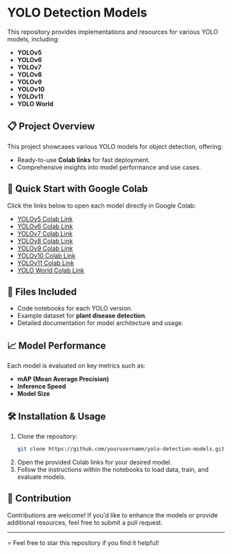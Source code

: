 # YOLO Detection Models

This repository provides implementations and resources for various YOLO models, including:

- **YOLOv5**
- **YOLOv6**
- **YOLOv7**
- **YOLOv8**
- **YOLOv9**
- **YOLOv10**
- **YOLOv11**
- **YOLO World**

## 📋 Project Overview

This project showcases various YOLO models for object detection, offering:

- Ready-to-use **Colab links** for fast deployment.
- Comprehensive insights into model performance and use cases.

## 🚀 Quick Start with Google Colab

Click the links below to open each model directly in Google Colab:

- [YOLOv5 Colab Link](#)
- [YOLOv6 Colab Link](#)
- [YOLOv7 Colab Link](#)
- [YOLOv8 Colab Link](#)
- [YOLOv9 Colab Link](#)
- [YOLOv10 Colab Link](#)
- [YOLOv11 Colab Link](#)
- [YOLO World Colab Link](#)

## 📂 Files Included

- Code notebooks for each YOLO version.
- Example dataset for **plant disease detection**.
- Detailed documentation for model architecture and usage.

## 📈 Model Performance

Each model is evaluated on key metrics such as:

- **mAP (Mean Average Precision)**
- **Inference Speed**
- **Model Size**

## 🛠️ Installation & Usage

1. Clone the repository:
   ```bash
   git clone https://github.com/yourusername/yolo-detection-models.git
   ```
2. Open the provided Colab links for your desired model.
3. Follow the instructions within the notebooks to load data, train, and evaluate models.



## 🤝 Contribution

Contributions are welcome! If you'd like to enhance the models or provide additional resources, feel free to submit a pull request.

---

⭐️ Feel free to star this repository if you find it helpful!

